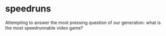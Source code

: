 # speedruns
Attempting to answer the most pressing question of our generation: what is the most speedrunnable video game?
